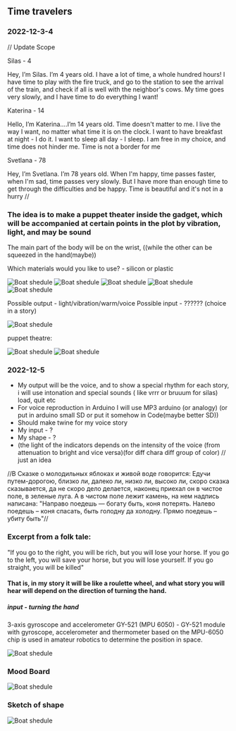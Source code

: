 ## Time travelers 

### 2022-12-3-4

// Update Scope

Silas - 4

Hey, I’m Silas. I’m 4 years old. I have a lot of time, a whole hundred hours! I have time to play with the fire truck, and go to the station to see the arrival of the train, and check if all is well with the neighbor's cows. My time goes very slowly, and I have time to do everything I want!

Katerina - 14

Hello, I’m Katerina….I’m 14 years old. Time doesn't matter to me. I live the way I want, no matter what time it is on the clock. I want to have breakfast at night - I do it. I want to sleep all day - I sleep. I am free in my choice, and time does not hinder me. Time is not a border for me

Svetlana - 78

Hey, I’m Svetlana. I’m 78 years old. When I'm happy, time passes faster, when I'm sad, time passes very slowly. But I have more than enough time to get through the difficulties and be happy. Time is beautiful and it's not in a hurry //

### The idea is to make a puppet theater inside the gadget, which will be accompanied at certain points in the plot by vibration, light, and may be sound

The main part of the body will be on the wrist, ((while the other can be squeezed in the hand(maybe))

Which materials would you like to use? - silicon or plastic

![Boat shedule](images/image_5.png)
![Boat shedule](images/image_6.png)
![Boat shedule](images/image_7.png)
![Boat shedule](images/image_8.png)
![Boat shedule](images/image_9.png)

Possible output - light/vibration/warm/voice
Possible input - ?????? (choice in a story)

![Boat shedule](images/image_10.png)

puppet theatre:

![Boat shedule](images/image_11.png)
![Boat shedule](images/image_12.png)

### 2022-12-5

- My output will be the voice, and to show a special rhythm for each story, i will use intonation and special sounds ( like vrrr or bruuum for silas) load, quit etc
- For voice reproduction in Arduino I will use MP3 arduino (or analogy) (or put in arduino small SD or put it somehow in Code(maybe better SD))
- Should make twine for my voice story
- My input - ?
- My shape - ?
- (the light of the indicators depends on the intensity of the voice (from attenuation to bright and vice versa)(for diff chara diff group of color) // just an idea

//В Сказке о молодильных яблоках и живой воде говорится: Едучи путем-дорогою, близко ли, далеко ли, низко ли, высоко ли, скоро сказка сказывается, да не скоро дело делается, наконец приехал он в чистое поле, в зеленые луга. А в чистом поле лежит камень, на нем надпись написана: "Направо поедешь — богату быть, коня потерять. Налево поедешь – коня спасать, быть голодну да холодну. Прямо поедешь – убиту быть"//


### Excerpt from a folk tale:
"If you go to the right, you will be rich, but you will lose your horse. If you go to the left, you will save your horse, but you will lose yourself. If you go straight, you will be killed"

#### That is, in my story it will be like a roulette wheel, and what story you will hear will depend on the direction of turning the hand.

##### input - turning the hand

3-axis gyroscope and accelerometer GY-521 (MPU 6050) - GY-521 module with gyroscope, accelerometer and thermometer based on the MPU-6050 chip is used in amateur robotics to determine the position in space.


![Boat shedule](images/image_21.png)

### Mood Board
![Boat shedule](images/MoodBoard.png)

### Sketch of shape
![Boat shedule](images/screenshot.jpeg)


